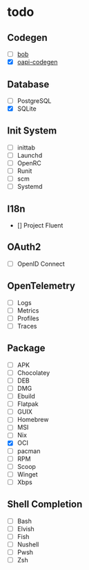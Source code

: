 # todo

## Codegen

- [ ] [bob](https://github.com/stephenafamo/bob)
- [x] [oapi-codegen](https://github.com/oapi-codegen/oapi-codegen)

## Database

- [ ] PostgreSQL
- [x] SQLite

## Init System

- [ ] inittab
- [ ] Launchd
- [ ] OpenRC
- [ ] Runit
- [ ] scm
- [ ] Systemd

## I18n

- [] Project Fluent

## OAuth2

- [ ] OpenID Connect

## OpenTelemetry

- [ ] Logs
- [ ] Metrics
- [ ] Profiles
- [ ] Traces

## Package

- [ ] APK
- [ ] Chocolatey
- [ ] DEB
- [ ] DMG
- [ ] Ebuild
- [ ] Flatpak
- [ ] GUIX
- [ ] Homebrew
- [ ] MSI
- [ ] Nix
- [x] OCI
- [ ] pacman
- [ ] RPM
- [ ] Scoop
- [ ] Winget
- [ ] Xbps

## Shell Completion

- [ ] Bash
- [ ] Elvish
- [ ] Fish
- [ ] Nushell
- [ ] Pwsh
- [ ] Zsh
